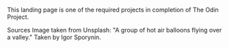This landing page is one of the required projects in completion of The Odin Project.

Sources
Image taken from Unsplash: "A group of hot air balloons flying over a valley." Taken by Igor Sporynin.